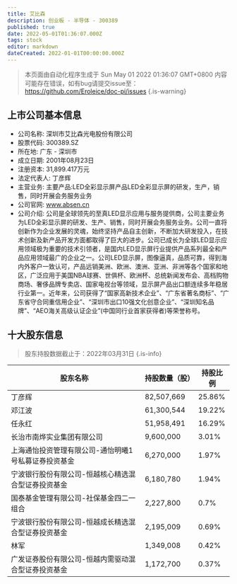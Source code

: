 ```yaml
---
title: 艾比森
description: 创业板 - 半导体 - 300389
published: true
date: 2022-05-01T01:36:07.000Z
tags: stock
editor: markdown
dateCreated: 2022-01-01T00:00:00.000Z
---
```


> 本页面由自动化程序生成于 Sun May 01 2022 01:36:07 GMT+0800
> 内容可能存在错误，如有bug请提交issue至：https://github.com/Eroleice/doc-pi/issues
{.is-warning}

## 上市公司基本信息
- 公司名称: 深圳市艾比森光电股份有限公司
- 股票代码: 300389.SZ
- 所在地: 广东 - 深圳市
- 成立日期: 2001年08月23日
- 注册资本: 31,899.417万元
- 法定代表人: 丁彦辉
- 主营业务: 主要产品:LED全彩显示屏产品LED全彩显示屏的研发，生产，销售，同时开展会务服务业务
- 公司官网: www.absen.cn
- 公司介绍: 公司是全球领先的至真LED显示应用与服务提供商，公司主要业务为LED全彩显示屏的研发、生产、销售，同时开展会务服务业务。公司一直将创新作为企业发展的灵魂，始终坚持产品自主创新，不断加大研发投入，在技术创新及新产品开发方面都取得了巨大的进步。公司已成长为全球LED显示应用领域极为重要的技术引领者，是国内LED显示屏行业提供产品系列最全和产品应用领域最广的企业之一。公司LED显示屏，图像逼真，品质可靠，得到海内外客户一致认可，产品远销美洲、欧洲、澳洲、亚洲、非洲等各个国家和地区，广泛应用于美国NBA球赛、世俱杯、欧洲杯、总统新闻发布会、高档购物商场、奢侈品牌专卖店、国家电视台等领域，显示屏产品出口额连续多年稳居行业第一。近年来，公司获得了“国家高新技术企业”、“广东省著名商标”、“广东省守合同重信用企业”、“深圳市出口10强文化创意企业”、“深圳知名品牌”、“AEO海关高级认证企业”(中国同行业首家获得者)等荣誉称号。


## 十大股东信息
> 股东持股数据截止于：2022年03月31日
{.is-info}

| 股东名称 | 持股数量（股） | 持股比例 |
| --- | --- | --- |
| 丁彦辉 | 82,507,669 | 25.86% |
| 邓江波 | 61,300,544 | 19.22% |
| 任永红 | 51,958,491 | 16.29% |
| 长治市南烨实业集团有限公司 | 9,600,000 | 3.01% |
| 上海通怡投资管理有限公司-通怡明曦1号私募证券投资基金 | 6,270,000 | 1.97% |
| 宁波银行股份有限公司-恒越核心精选混合型证券投资基金 | 6,180,780 | 1.94% |
| 国泰基金管理有限公司-社保基金四二一组合 | 2,227,800 | 0.7% |
| 宁波银行股份有限公司-恒越成长精选混合型证券投资基金 | 2,195,009 | 0.69% |
| 林军 | 1,349,008 | 0.42% |
| 广发证券股份有限公司-恒越内需驱动混合型证券投资基金 | 1,172,700 | 0.37% |




